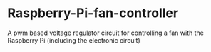 # Raspberry-Pi-fan-controller
A pwm based voltage regulator circuit for controlling a fan with the Raspberry Pi (including the electronic circuit)
